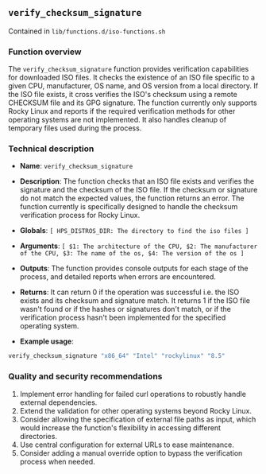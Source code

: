 ## `verify_checksum_signature`

Contained in `lib/functions.d/iso-functions.sh`

### Function overview

The `verify_checksum_signature` function provides verification capabilities for downloaded ISO files. It checks the existence of an ISO file specific to a given CPU, manufacturer, OS name, and OS version from a local directory. If the ISO file exists, it cross verifies the ISO's checksum using a remote CHECKSUM file and its GPG signature. The function currently only supports Rocky Linux and reports if the required verification methods for other operating systems are not implemented. It also handles cleanup of temporary files used during the process.

### Technical description

- **Name**: `verify_checksum_signature`

- **Description**: The function checks that an ISO file exists and verifies the signature and the checksum of the ISO file. If the checksum or signature do not match the expected values, the function returns an error. The function currently is specifically designed to handle the checksum verification process for Rocky Linux.

- **Globals**: `[ HPS_DISTROS_DIR: The directory to find the iso files ]`

- **Arguments**: `[ $1: The architecture of the CPU, $2: The manufacturer of the CPU, $3: The name of the os, $4: The version of the os ]`

- **Outputs**: The function provides console outputs for each stage of the process, and detailed reports when errors are encountered.

- **Returns**: It can return 0 if the operation was successful i.e. the ISO exists and its checksum and signature match. It returns 1 if the ISO file wasn't found or if the hashes or signatures don't match, or if the verification process hasn't been implemented for the specified operating system.

- **Example usage**:
```bash
verify_checksum_signature "x86_64" "Intel" "rockylinux" "8.5"
```

### Quality and security recommendations

1. Implement error handling for failed curl operations to robustly handle external dependencies.
2. Extend the validation for other operating systems beyond Rocky Linux.
3. Consider allowing the specification of external file paths as input, which would increase the function's flexibility in accessing different directories.
4. Use central configuration for external URLs to ease maintenance.
5. Consider adding a manual override option to bypass the verification process when needed.

